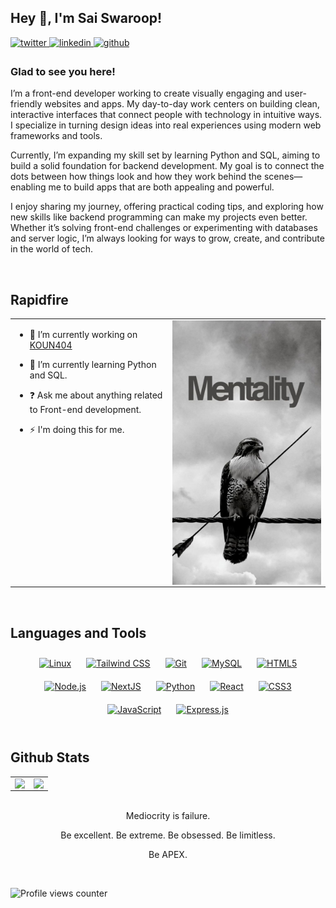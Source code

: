 ## Hey 👋, I'm Sai Swaroop!  
  

<a href="https://twitter.com/kounsaiswaroop" target="_blank">
<img src=https://img.shields.io/badge/twitter-%2300acee.svg?&style=for-the-badge&logo=twitter&logoColor=white alt=twitter style="margin-bottom: 5px;" />
</a>
<a href="https://linkedin.com/in/kounsaiswaroop" target="_blank">
<img src=https://img.shields.io/badge/linkedin-%231E77B5.svg?&style=for-the-badge&logo=linkedin&logoColor=white alt=linkedin style="margin-bottom: 5px;" />
</a>
<a href="https://github.com/kounsaiswaroop" target="_blank">
<img src=https://img.shields.io/badge/github-%2324292e.svg?&style=for-the-badge&logo=github&logoColor=white alt=github style="margin-bottom: 5px;" />
</a>  
  



### Glad to see you here!  
I’m a front-end developer working to create visually engaging and user-friendly websites and apps. My day-to-day work centers on building clean, interactive interfaces that connect people with technology in intuitive ways. I specialize in turning design ideas into real experiences using modern web frameworks and tools.

Currently, I’m expanding my skill set by learning Python and SQL, aiming to build a solid foundation for backend development. My goal is to connect the dots between how things look and how they work behind the scenes—enabling me to build apps that are both appealing and powerful.

I enjoy sharing my journey, offering practical coding tips, and exploring how new skills like backend programming can make my projects even better. Whether it’s solving front-end challenges or experimenting with databases and server logic, I’m always looking for ways to grow, create, and contribute in the world of tech.  
  

<br/>  


## Rapidfire  
<table><tr><td valign="top" width="50%">

- 🔭 I’m currently working on [KOUN404](https://github.com/KOUN404)  
  

- 🌱 I’m currently learning Python and SQL.  
  

- ❓ Ask me about anything related to Front-end development.  
  

- ⚡ I'm doing this for me.  


</td><td valign="top" width="50%">

<img src="https://github.com/kounsaiswaroop/kounsaiswaroop/blob/main/mentality-readme.jpg" align="left" style="width: 100%" />  


</td></tr></table>  

<br/>  


## Languages and Tools  
<div align="center">  
<a href="https://www.linux.org/" target="_blank"><img style="margin: 10px" src="https://profilinator.rishav.dev/skills-assets/linux-original.svg" alt="Linux" height="25" /></a>  
<a href="https://www.tailwindcss.com/" target="_blank"><img style="margin: 10px" src="https://profilinator.rishav.dev/skills-assets/tailwindcss.svg" alt="Tailwind CSS" height="25" /></a>  
<a href="https://github.com/" target="_blank"><img style="margin: 10px" src="https://profilinator.rishav.dev/skills-assets/git-scm-icon.svg" alt="Git" height="25" /></a>  
<a href="https://www.mysql.com/" target="_blank"><img style="margin: 10px" src="https://profilinator.rishav.dev/skills-assets/mysql-original-wordmark.svg" alt="MySQL" height="25" /></a>  
<a href="https://en.wikipedia.org/wiki/HTML5" target="_blank"><img style="margin: 10px" src="https://profilinator.rishav.dev/skills-assets/html5-original-wordmark.svg" alt="HTML5" height="25" /></a>  
<a href="https://nodejs.org/" target="_blank"><img style="margin: 10px" src="https://profilinator.rishav.dev/skills-assets/nodejs-original-wordmark.svg" alt="Node.js" height="25" /></a>  
<a href="https://nextjs.org/" target="_blank"><img style="margin: 10px" src="https://profilinator.rishav.dev/skills-assets/nextjs.png" alt="NextJS" height="25" /></a>  
<a href="https://www.python.org/" target="_blank"><img style="margin: 10px" src="https://profilinator.rishav.dev/skills-assets/python-original.svg" alt="Python" height="25" /></a>  
<a href="https://reactjs.org/" target="_blank"><img style="margin: 10px" src="https://profilinator.rishav.dev/skills-assets/react-original-wordmark.svg" alt="React" height="25" /></a>  
<a href="https://www.w3schools.com/css/" target="_blank"><img style="margin: 10px" src="https://profilinator.rishav.dev/skills-assets/css3-original-wordmark.svg" alt="CSS3" height="25" /></a>  
<a href="https://www.javascript.com/" target="_blank"><img style="margin: 10px" src="https://profilinator.rishav.dev/skills-assets/javascript-original.svg" alt="JavaScript" height="25" /></a>  
<a href="https://expressjs.com/" target="_blank"><img style="margin: 10px" src="https://profilinator.rishav.dev/skills-assets/express-original-wordmark.svg" alt="Express.js" height="25" /></a>  
</div>  

<br/>  


## Github Stats  
<table><tr><td valign="top" width="50%">

<img src="https://github-readme-stats.vercel.app/api?username=kounsaiswaroop&show_icons=true&count_private=true&hide_border=true" align="left" style="width: 100%" />

</td><td valign="top" width="50%">

<img src="https://github-readme-stats.vercel.app/api/top-langs/?username=kounsaiswaroop&hide_border=true&layout=compact" align="left" style="width: 100%" />

</td></tr></table>  

<br/>  

<div align="center">Mediocrity is failure. 

Be excellent. 
Be extreme.
Be obsessed. 
Be limitless. 

Be APEX.</div>  
  

<br/>  

![Profile views counter](https://komarev.com/ghpvc/?username=kounsaiswaroop&&style=flat-square)  
  

<br/>  


<br />


